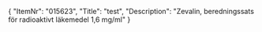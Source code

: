{
  "ItemNr": "015623",
  "Title": "test",
  "Description": "Zevalin, beredningssats för radioaktivt läkemedel 1,6 mg/ml"
}